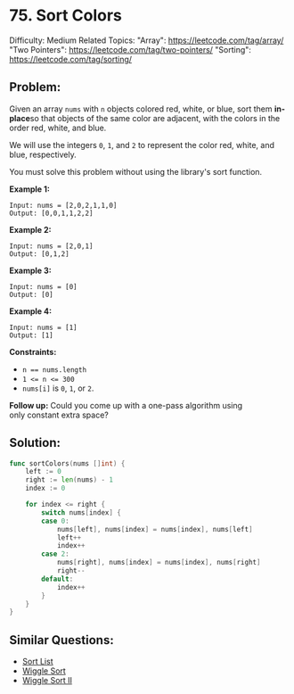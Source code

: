 # 75. Sort Colors

Difficulty: Medium
Related Topics:
  "Array": https://leetcode.com/tag/array/
  "Two Pointers": https://leetcode.com/tag/two-pointers/
  "Sorting": https://leetcode.com/tag/sorting/

## Problem:

Given an array `nums` with `n` objects colored red, white, or blue, sort them **in-place**so that objects of the same color are adjacent, with the colors in the order red, white, and blue.

We will use the integers `0`, `1`, and `2` to represent the color red, white, and blue, respectively.

You must solve this problem without using the library's sort function.

**Example 1:**

```
Input: nums = [2,0,2,1,1,0]
Output: [0,0,1,1,2,2]
```

**Example 2:**

```
Input: nums = [2,0,1]
Output: [0,1,2]
```

**Example 3:**

```
Input: nums = [0]
Output: [0]
```

**Example 4:**

```
Input: nums = [1]
Output: [1]
```

**Constraints:**

- `n == nums.length`
- `1 <= n <= 300`
- `nums[i]` is `0`, `1`, or `2`.

**Follow up:** Could you come up with a one-pass algorithm using only constant extra space?

## Solution:

```go
func sortColors(nums []int) {
	left := 0
	right := len(nums) - 1
	index := 0

	for index <= right {
		switch nums[index] {
		case 0:
			nums[left], nums[index] = nums[index], nums[left]
			left++
			index++
		case 2:
			nums[right], nums[index] = nums[index], nums[right]
			right--
		default:
			index++
		}
	}
}
```

## Similar Questions:

- [Sort List](https://github.com/ju-popov/leetcode.com/tree/main/problems/sort-list/)
- [Wiggle Sort](https://github.com/ju-popov/leetcode.com/tree/main/problems/wiggle-sort/)
- [Wiggle Sort II](https://github.com/ju-popov/leetcode.com/tree/main/problems/wiggle-sort-ii/)
